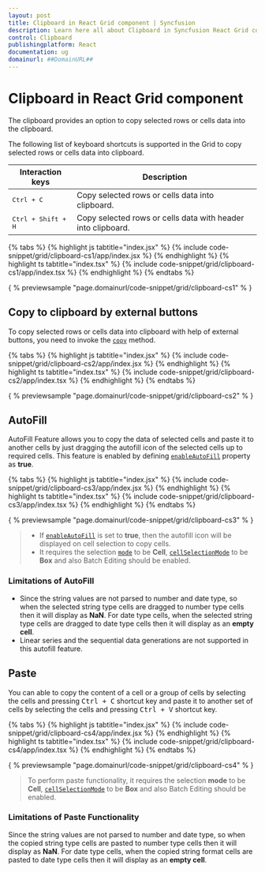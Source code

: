 ```yaml
---
layout: post
title: Clipboard in React Grid component | Syncfusion
description: Learn here all about Clipboard in Syncfusion React Grid component of Syncfusion Essential JS 2 and more.
control: Clipboard 
publishingplatform: React
documentation: ug
domainurl: ##DomainURL##
---
```


# Clipboard in React Grid component

The clipboard provides an option to copy selected rows or cells data into the clipboard.

The following list of keyboard shortcuts is supported in the Grid to copy selected rows or cells data into clipboard.

Interaction keys |Description
-----|-----
<kbd>Ctrl + C</kbd> |Copy selected rows or cells data into clipboard.
<kbd>Ctrl + Shift + H</kbd> |Copy selected rows or cells data with header into clipboard.

{% tabs %}
{% highlight js tabtitle="index.jsx" %}
{% include code-snippet/grid/clipboard-cs1/app/index.jsx %}
{% endhighlight %}
{% highlight ts tabtitle="index.tsx" %}
{% include code-snippet/grid/clipboard-cs1/app/index.tsx %}
{% endhighlight %}
{% endtabs %}

{ % previewsample "page.domainurl/code-snippet/grid/clipboard-cs1" % }

## Copy to clipboard by external buttons

To copy selected rows or cells data into clipboard with help of external buttons, you need to invoke the [`copy`](https://ej2.syncfusion.com/angular/documentation/api/grid/clipboard/#copy)
method.

{% tabs %}
{% highlight js tabtitle="index.jsx" %}
{% include code-snippet/grid/clipboard-cs2/app/index.jsx %}
{% endhighlight %}
{% highlight ts tabtitle="index.tsx" %}
{% include code-snippet/grid/clipboard-cs2/app/index.tsx %}
{% endhighlight %}
{% endtabs %}

{ % previewsample "page.domainurl/code-snippet/grid/clipboard-cs2" % }

## AutoFill

AutoFill Feature allows you to copy the data of selected cells and paste it to another cells by just dragging the autofill icon of the selected cells up to required cells. This feature is enabled by defining [`enableAutoFill`](https://ej2.syncfusion.com/angular/documentation/api/grid/#enableautofill) property as **true**.

{% tabs %}
{% highlight js tabtitle="index.jsx" %}
{% include code-snippet/grid/clipboard-cs3/app/index.jsx %}
{% endhighlight %}
{% highlight ts tabtitle="index.tsx" %}
{% include code-snippet/grid/clipboard-cs3/app/index.tsx %}
{% endhighlight %}
{% endtabs %}

{ % previewsample "page.domainurl/code-snippet/grid/clipboard-cs3" % }

> * If [`enableAutoFill`](https://ej2.syncfusion.com/angular/documentation/api/grid/#enableautofill) is set to **true**, then the autofill icon will be displayed on cell selection to copy cells.
> * It requires the selection [`mode`](https://ej2.syncfusion.com/angular/documentation/api/grid/selectionSettingsModel/#mode) to be **Cell**,  [`cellSelectionMode`](https://ej2.syncfusion.com/angular/documentation/api/grid/selectionSettingsModel/#cellselectionmode) to be **Box** and also Batch Editing should be enabled.

### Limitations of AutoFill

* Since the string values are not parsed to number and date type, so when the selected string type cells are dragged to number type cells then it will display as **NaN**. For date type cells, when the selected string type cells are dragged to date type cells then it will display as an **empty cell**.
* Linear series and the sequential data generations are not supported in this autofill feature.

## Paste

You can able to copy the content of a cell or a group of cells by selecting the cells and pressing <kbd>Ctrl + C</kbd> shortcut key and paste it to another set of cells by selecting the cells and pressing <kbd>Ctrl + V</kbd> shortcut key.

{% tabs %}
{% highlight js tabtitle="index.jsx" %}
{% include code-snippet/grid/clipboard-cs4/app/index.jsx %}
{% endhighlight %}
{% highlight ts tabtitle="index.tsx" %}
{% include code-snippet/grid/clipboard-cs4/app/index.tsx %}
{% endhighlight %}
{% endtabs %}

{ % previewsample "page.domainurl/code-snippet/grid/clipboard-cs4" % }

> To perform paste functionality, it requires the selection **mode** to be **Cell**,  [`cellSelectionMode`](https://ej2.syncfusion.com/angular/documentation/api/grid/selectionSettingsModel/#cellselectionmode) to be **Box** and also Batch Editing should be enabled.

### Limitations of Paste Functionality

Since the string values are not parsed to number and date type, so when the copied string type cells are pasted to number type cells then it will display as **NaN**. For date type cells, when the copied string format cells are pasted to date type cells then it will display as an **empty cell**.